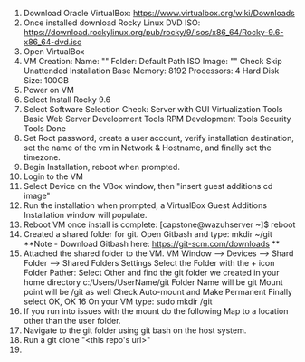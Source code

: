 1. Download Oracle VirtualBox: https://www.virtualbox.org/wiki/Downloads
2. Once installed download Rocky Linux DVD ISO: https://download.rockylinux.org/pub/rocky/9/isos/x86_64/Rocky-9.6-x86_64-dvd.iso
3. Open VirtualBox
4. VM Creation:
   Name: "<vm name>"
   Folder: Default Path
   ISO Image: "<Path to Rocky ISO>"
   Check Skip Unattended Installation
   Base Memory: 8192
   Processors: 4
   Hard Disk Size: 100GB
5. Power on VM
6. Select Install Rocky 9.6
7. Select Software Selection
     Check:
     Server with GUI
     Virtualization Tools
     Basic Web Server
     Development Tools
     RPM Development Tools
     Security Tools
     Done
8. Set Root password, create a user account, verify installation destination, set the name of the vm in Network & Hostname, and finally set the timezone.
9. Begin Installation, reboot when prompted.
10. Login to the VM
11. Select Device on the VBox window, then "insert guest additions cd image"
12. Run the installation when prompted, a VirtualBox Guest Additions Installation window will populate.
13. Reboot VM once install is complete: [capstone@wazuhserver ~]$ reboot
14. Created a shared folder for git. Open Gitbash and type: mkdir ~/git **Note - Download Gitbash here: https://git-scm.com/downloads **
15. Attached the shared folder to the VM. VM Window --> Devices --> Shard Folder --> Shared Folders Settings
     Select the Folder with the + icon
     Folder Pather: Select Other and find the git folder we created in your home directory c:/Users/UserName/git
     Folder Name will be git
     Mount point will be /git as well
     Check Auto-mount and Make Permanent
     Finally select OK, OK
16 On your VM type: sudo mkdir /git
17. If you run into issues with the mount do the following
     Map to a location other than the user folder.
18. Navigate to the git folder using git bash on the host system.
19. Run a git clone "<this repo's url>"
20. 
